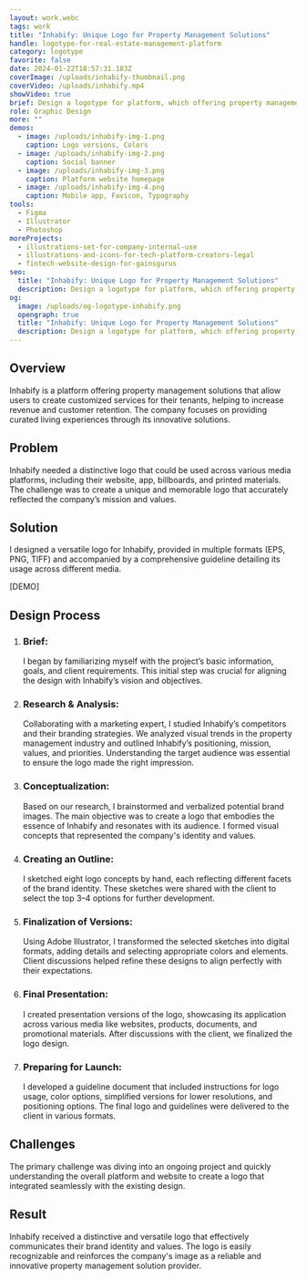 ```yaml
---
layout: work.webc
tags: work
title: "Inhabify: Unique Logo for Property Management Solutions"
handle: logotype-for-real-estate-management-platform
category: logotype
favorite: false
date: 2024-01-22T18:57:31.183Z
coverImage: /uploads/inhabify-thumbnail.png
coverVideo: /uploads/inhabify.mp4
showVideo: true
brief: Design a logotype for platform, which offering property management solutions.
role: Graphic Design
more: ""
demos:
  - image: /uploads/inhabify-img-1.png
    caption: Logo versions, Colors
  - image: /uploads/inhabify-img-2.png
    caption: Social banner
  - image: /uploads/inhabify-img-3.png
    caption: Platform website homepage
  - image: /uploads/inhabify-img-4.png
    caption: Mobile app, Favicon, Typography
tools:
  - Figma
  - Illustrator
  - Photoshop
moreProjects:
  - illustrations-set-for-company-internal-use
  - illustrations-and-icons-for-tech-platform-creators-legal
  - fintech-website-design-for-gainsgurus
seo:
  title: "Inhabify: Unique Logo for Property Management Solutions"
  description: Design a logotype for platform, which offering property management solutions.
og:
  image: /uploads/og-logotype-inhabify.png
  opengraph: true
  title: "Inhabify: Unique Logo for Property Management Solutions"
  description: Design a logotype for platform, which offering property management solutions.
---
```

## Overview

Inhabify is a platform offering property management solutions that allow users to create customized services for their tenants, helping to increase revenue and customer retention. The company focuses on providing curated living experiences through its innovative solutions.

## Problem

Inhabify needed a distinctive logo that could be used across various media platforms, including their website, app, billboards, and printed materials. The challenge was to create a unique and memorable logo that accurately reflected the company’s mission and values.

## Solution

I designed a versatile logo for Inhabify, provided in multiple formats (EPS, PNG, TIFF) and accompanied by a comprehensive guideline detailing its usage across different media.

\[DEMO]

## Design Process

1. ### Brief:

   I began by familiarizing myself with the project’s basic information, goals, and client requirements. This initial step was crucial for aligning the design with Inhabify’s vision and objectives.
2. ### Research & Analysis:

   Collaborating with a marketing expert, I studied Inhabify’s competitors and their branding strategies. We analyzed visual trends in the property management industry and outlined Inhabify’s positioning, mission, values, and priorities. Understanding the target audience was essential to ensure the logo made the right impression.
3. ### Conceptualization:

   Based on our research, I brainstormed and verbalized potential brand images. The main objective was to create a logo that embodies the essence of Inhabify and resonates with its audience. I formed visual concepts that represented the company's identity and values.
4. ### Creating an Outline:

   I sketched eight logo concepts by hand, each reflecting different facets of the brand identity. These sketches were shared with the client to select the top 3–4 options for further development.
5. ### Finalization of Versions:

   Using Adobe Illustrator, I transformed the selected sketches into digital formats, adding details and selecting appropriate colors and elements. Client discussions helped refine these designs to align perfectly with their expectations.
6. ### Final Presentation:

   I created presentation versions of the logo, showcasing its application across various media like websites, products, documents, and promotional materials. After discussions with the client, we finalized the logo design.
7. ### Preparing for Launch:

   I developed a guideline document that included instructions for logo usage, color options, simplified versions for lower resolutions, and positioning options. The final logo and guidelines were delivered to the client in various formats.

## Challenges

The primary challenge was diving into an ongoing project and quickly understanding the overall platform and website to create a logo that integrated seamlessly with the existing design.

## Result

Inhabify received a distinctive and versatile logo that effectively communicates their brand identity and values. The logo is easily recognizable and reinforces the company's image as a reliable and innovative property management solution provider.